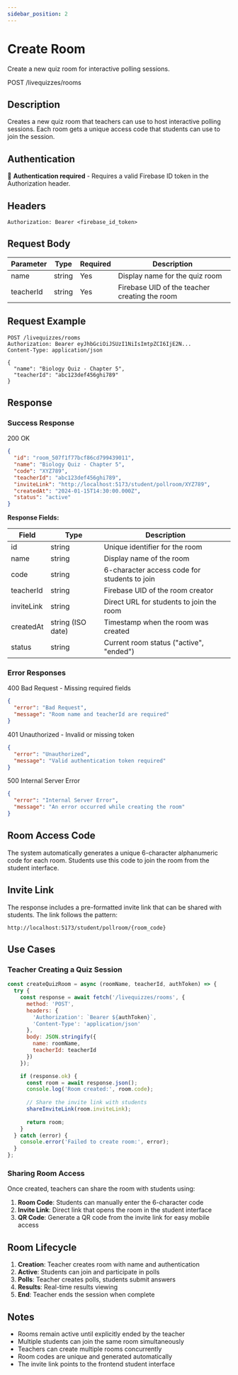 ```yaml
---
sidebar_position: 2
---
```


# Create Room

Create a new quiz room for interactive polling sessions.

<div className="api-endpoint">
  <span className="http-method http-post">POST</span>
  <span className="endpoint-url">/livequizzes/rooms</span>
</div>

## Description

Creates a new quiz room that teachers can use to host interactive polling sessions. Each room gets a unique access code that students can use to join the session.

## Authentication

🔐 **Authentication required** - Requires a valid Firebase ID token in the Authorization header.

## Headers

```http
Authorization: Bearer <firebase_id_token>
```

## Request Body

<table className="parameter-table">
  <thead>
    <tr>
      <th>Parameter</th>
      <th>Type</th>
      <th>Required</th>
      <th>Description</th>
    </tr>
  </thead>
  <tbody>
    <tr>
      <td>name</td>
      <td>string</td>
      <td>Yes</td>
      <td>Display name for the quiz room</td>
    </tr>
    <tr>
      <td>teacherId</td>
      <td>string</td>
      <td>Yes</td>
      <td>Firebase UID of the teacher creating the room</td>
    </tr>
  </tbody>
</table>

## Request Example

```http
POST /livequizzes/rooms
Authorization: Bearer eyJhbGciOiJSUzI1NiIsImtpZCI6IjE2N...
Content-Type: application/json

{
  "name": "Biology Quiz - Chapter 5",
  "teacherId": "abc123def456ghi789"
}
```

## Response

### Success Response

<span className="status-code status-200">200 OK</span>

```json
{
  "id": "room_507f1f77bcf86cd799439011",
  "name": "Biology Quiz - Chapter 5",
  "code": "XYZ789",
  "teacherId": "abc123def456ghi789",
  "inviteLink": "http://localhost:5173/student/pollroom/XYZ789",
  "createdAt": "2024-01-15T14:30:00.000Z",
  "status": "active"
}
```

**Response Fields:**

<table className="parameter-table">
  <thead>
    <tr>
      <th>Field</th>
      <th>Type</th>
      <th>Description</th>
    </tr>
  </thead>
  <tbody>
    <tr>
      <td>id</td>
      <td>string</td>
      <td>Unique identifier for the room</td>
    </tr>
    <tr>
      <td>name</td>
      <td>string</td>
      <td>Display name of the room</td>
    </tr>
    <tr>
      <td>code</td>
      <td>string</td>
      <td>6-character access code for students to join</td>
    </tr>
    <tr>
      <td>teacherId</td>
      <td>string</td>
      <td>Firebase UID of the room creator</td>
    </tr>
    <tr>
      <td>inviteLink</td>
      <td>string</td>
      <td>Direct URL for students to join the room</td>
    </tr>
    <tr>
      <td>createdAt</td>
      <td>string (ISO date)</td>
      <td>Timestamp when the room was created</td>
    </tr>
    <tr>
      <td>status</td>
      <td>string</td>
      <td>Current room status ("active", "ended")</td>
    </tr>
  </tbody>
</table>

### Error Responses

<span className="status-code status-400">400 Bad Request</span> - Missing required fields

```json
{
  "error": "Bad Request",
  "message": "Room name and teacherId are required"
}
```

<span className="status-code status-401">401 Unauthorized</span> - Invalid or missing token

```json
{
  "error": "Unauthorized",
  "message": "Valid authentication token required"
}
```

<span className="status-code status-500">500 Internal Server Error</span>

```json
{
  "error": "Internal Server Error",
  "message": "An error occurred while creating the room"
}
```

## Room Access Code

The system automatically generates a unique 6-character alphanumeric code for each room. Students use this code to join the room from the student interface.

## Invite Link

The response includes a pre-formatted invite link that can be shared with students. The link follows the pattern:
```
http://localhost:5173/student/pollroom/{room_code}
```

## Use Cases

### Teacher Creating a Quiz Session

```javascript
const createQuizRoom = async (roomName, teacherId, authToken) => {
  try {
    const response = await fetch('/livequizzes/rooms', {
      method: 'POST',
      headers: {
        'Authorization': `Bearer ${authToken}`,
        'Content-Type': 'application/json'
      },
      body: JSON.stringify({
        name: roomName,
        teacherId: teacherId
      })
    });

    if (response.ok) {
      const room = await response.json();
      console.log('Room created:', room.code);
      
      // Share the invite link with students
      shareInviteLink(room.inviteLink);
      
      return room;
    }
  } catch (error) {
    console.error('Failed to create room:', error);
  }
};
```

### Sharing Room Access

Once created, teachers can share the room with students using:
1. **Room Code**: Students can manually enter the 6-character code
2. **Invite Link**: Direct link that opens the room in the student interface
3. **QR Code**: Generate a QR code from the invite link for easy mobile access

## Room Lifecycle

1. **Creation**: Teacher creates room with name and authentication
2. **Active**: Students can join and participate in polls
3. **Polls**: Teacher creates polls, students submit answers
4. **Results**: Real-time results viewing
5. **End**: Teacher ends the session when complete

## Notes

- Rooms remain active until explicitly ended by the teacher
- Multiple students can join the same room simultaneously
- Teachers can create multiple rooms concurrently
- Room codes are unique and generated automatically
- The invite link points to the frontend student interface